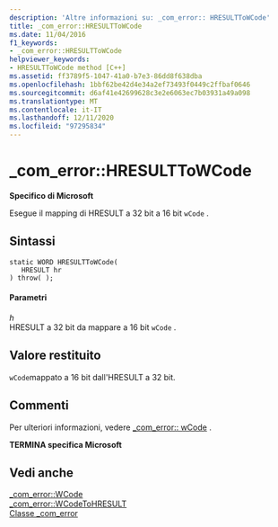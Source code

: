 ```yaml
---
description: 'Altre informazioni su: _com_error:: HRESULTToWCode'
title: _com_error::HRESULTToWCode
ms.date: 11/04/2016
f1_keywords:
- _com_error::HRESULTToWCode
helpviewer_keywords:
- HRESULTToWCode method [C++]
ms.assetid: ff3789f5-1047-41a0-b7e3-86dd8f638dba
ms.openlocfilehash: 1bbf62be42d4e34a2ef73493f0449c2ffbaf0646
ms.sourcegitcommit: d6af41e42699628c3e2e6063ec7b03931a49a098
ms.translationtype: MT
ms.contentlocale: it-IT
ms.lasthandoff: 12/11/2020
ms.locfileid: "97295834"
---
```

# <a name="_com_errorhresulttowcode"></a>_com_error::HRESULTToWCode

**Specifico di Microsoft**

Esegue il mapping di HRESULT a 32 bit a 16 bit `wCode` .

## <a name="syntax"></a>Sintassi

```
static WORD HRESULTToWCode(
   HRESULT hr
) throw( );
```

#### <a name="parameters"></a>Parametri

*h*<br/>
HRESULT a 32 bit da mappare a 16 bit `wCode` .

## <a name="return-value"></a>Valore restituito

`wCode`mappato a 16 bit dall'HRESULT a 32 bit.

## <a name="remarks"></a>Commenti

Per ulteriori informazioni, vedere [_com_error:: wCode](../cpp/com-error-wcode.md) .

**TERMINA specifica Microsoft**

## <a name="see-also"></a>Vedi anche

[_com_error::WCode](../cpp/com-error-wcode.md)<br/>
[_com_error::WCodeToHRESULT](../cpp/com-error-wcodetohresult.md)<br/>
[Classe _com_error](../cpp/com-error-class.md)
